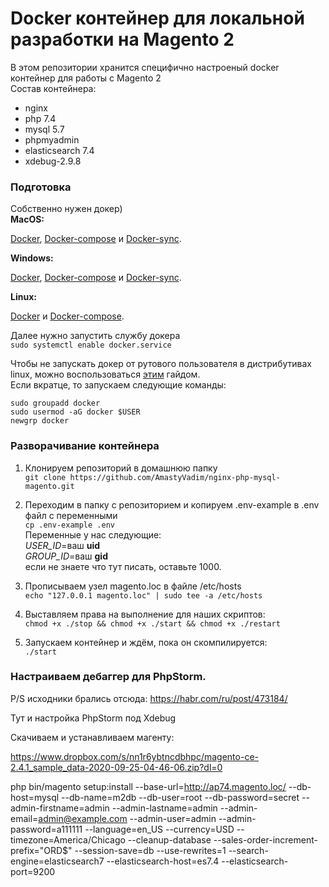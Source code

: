 # Docker контейнер для локальной разработки на Magento 2
В этом репозитории хранится специфично настроеный docker контейнер для работы с Magento 2  
Состав контейнера:
- nginx
- php 7.4
- mysql 5.7
- phpmyadmin
- elasticsearch 7.4
- xdebug-2.9.8
### Подготовка
Собственно нужен докер)  
**MacOS:**

[Docker](https://docs.docker.com/docker-for-mac/install/), [Docker-compose](https://docs.docker.com/compose/install/#install-compose) и [Docker-sync](https://github.com/EugenMayer/docker-sync/wiki/docker-sync-on-OSX).

**Windows:**

[Docker](https://docs.docker.com/docker-for-windows/install/), [Docker-compose](https://docs.docker.com/compose/install/#install-compose) и [Docker-sync](https://github.com/EugenMayer/docker-sync/wiki/docker-sync-on-Windows).

**Linux:**

[Docker](https://docs.docker.com/engine/installation/linux/docker-ce/ubuntu/) и [Docker-compose](https://docs.docker.com/compose/install/#install-compose).

Далее нужно запустить службу докера  
`sudo systemctl enable docker.service`

Чтобы не запускать докер от рутового пользователя в дистрибутивах linux, можно воспользоваться [этим](https://docs.docker.com/engine/install/linux-postinstall/) гайдом.  
Если вкратце, то запускаем следующие команды:
```
sudo groupadd docker
sudo usermod -aG docker $USER
newgrp docker 

```

### Разворачивание контейнера
1. Клонируем репозиторий в домашнюю папку  
`git clone https://github.com/AmastyVadim/nginx-php-mysql-magento.git` 

2. Переходим в папку с репозиторием и копируем .env-example в .env файл с переменными  
`cp .env-example .env`  
Переменные у нас следующие:  
*USER_ID*=ваш **uid**   
*GROUP_ID*=ваш **gid**  
если не знаете что тут писать, оставьте 1000.

3. Прописываем узел magento.loc в файле /etc/hosts  
`echo "127.0.0.1 magento.loc" | sudo tee -a /etc/hosts`

4. Выставляем права на выполнение для наших скриптов:  
`chmod +x ./stop && chmod +x ./start && chmod +x ./restart`

5. Запускаем контейнер и ждём, пока он скомпилируется:  
`./start`

### Настраиваем дебаггер для PhpStorm.

P/S исходники брались отсюда: https://habr.com/ru/post/473184/

Тут и настройка PhpStorm под Xdebug

Скачиваем и устанавливаем магенту:

https://www.dropbox.com/s/nn1r6ybtncdbhpc/magento-ce-2.4.1_sample_data-2020-09-25-04-46-06.zip?dl=0

php bin/magento setup:install --base-url=http://ap74.magento.loc/ --db-host=mysql --db-name=m2db --db-user=root --db-password=secret --admin-firstname=admin --admin-lastname=admin --admin-email=admin@example.com --admin-user=admin --admin-password=a111111 --language=en_US --currency=USD --timezone=America/Chicago --cleanup-database --sales-order-increment-prefix="ORD$" --session-save=db --use-rewrites=1 --search-engine=elasticsearch7 --elasticsearch-host=es7.4 --elasticsearch-port=9200